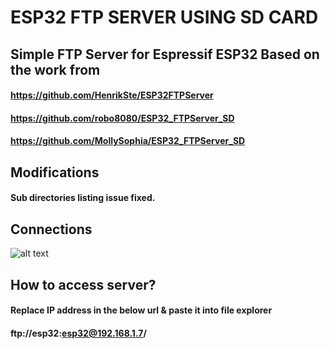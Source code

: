 # ESP32 FTP SERVER USING SD CARD

## Simple FTP Server for Espressif ESP32 Based on the work from
#### https://github.com/HenrikSte/ESP32FTPServer
#### https://github.com/robo8080/ESP32_FTPServer_SD
#### https://github.com/MollySophia/ESP32_FTPServer_SD

## Modifications
#### Sub directories listing issue fixed.

## Connections
![alt text](https://github.com/techworldthink/ESP32_FTPSERVER_SD/raw/main/Images/sd_esp32_connections.png)

## How to access server?
#### Replace IP address in the below url & paste it into file explorer
#### ftp://esp32:esp32@192.168.1.7/
